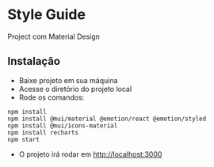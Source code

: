 # Style Guide
Project com Material Design

## Instalação
- Baixe projeto em sua máquina
- Acesse o diretório do projeto local
- Rode os comandos:
```
npm install
npm install @mui/material @emotion/react @emotion/styled
npm install @mui/icons-material
npm install recharts
npm start
```
- O projeto irá rodar em [http://localhost:3000](http://localhost:3000) 